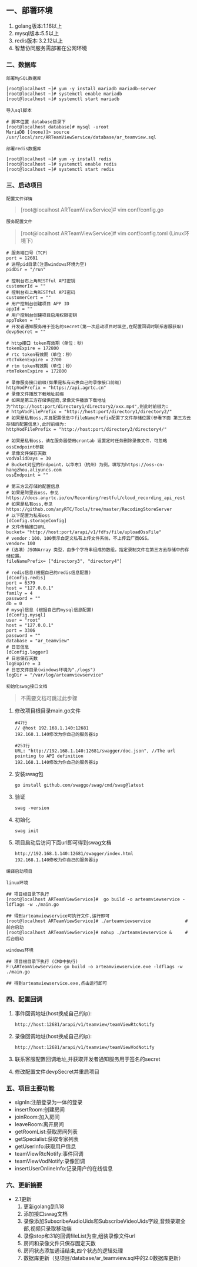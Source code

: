 ## 一、部署环境

1. golang版本:1.16以上
2. mysql版本:5.5以上
3. redis版本:3.2.12以上
4. 智慧协同服务需部署在公网环境

### 二、数据库

`部署MySQL数据库`

```
[root@localhost ~]# yum -y install mariadb mariadb-server
[root@localhost ~]# systemctl enable mariadb
[root@localhost ~]# systemctl start mariadb
```

`导入sql脚本`

```
# 脚本位置 database目录下
[root@localhost database]# mysql -uroot
MariaDB [(none)]> source /usr/local/src/ARTeamViewService/database/ar_teamview.sql
```

`部署redis数据库`

```
[root@localhost ~]# yum -y install redis
[root@localhost ~]# systemctl enable redis
[root@localhost ~]# systemctl start redis
```

### 三、启动项目

`配置文件详情`

> [root@localhost ARTeamViewService]#  vim conf/config.go

`服务配置文件`

> [root@localhost ARTeamViewService]# vim conf/config.toml  (Linux环境下)

```
# 服务端口号（TCP）
port = 12681
# 进程pid目录(注意windows环境为空)
pidDir = "/run"

# 控制台右上角RESTful API密钥
customerId = ""
# 控制台右上角RESTful API密码
customerCert = ""
# 用户控制台创建项目 APP ID
appId = ""
# 用户控制台创建项目启用权限密钥
appToken = ""
# 开发者通知服务用于签名的secret(第一次启动项目时填空,在配置回调时联系客服获取)
devpSecret = ""

# http接口 token有效期（单位：秒）
tokenExpire = 172800
# rtc token有效期（单位：秒）
rtcTokenExpire = 2700
# rtm token有效期（单位：秒）
rtmTokenExpire = 172800

# 录像服务接口前缀(如果是私有云换自己的录像接口前缀)
httpVodPrefix = "https://api.agrtc.cn"
# 录像文件播放下载地址前缀
# 如果是第三方存储供应商,录像文件播放下载地址为"http://host:port/directory1/directory2/xxx.mp4",则此时前缀为:
# httpVodFilePrefix = "http://host:port/directory1/directory2/"
# 如果是私有oss,并且配置信息中fileNamePrefix配置了文件存储位置(参看下面 第三方云存储的配置信息),此时前缀为:
httpVodFilePrefix = "http://host:port/directory3/directory4/"

# 如果是私有oss，请在服务器使用crontab 设置定时任务删除录像文件，可忽略ossEndpoint参数
# 录像文件保存天数
vodValidDays = 30
# Bucket对应的Endpoint，以华东1（杭州）为例，填写为https://oss-cn-hangzhou.aliyuncs.com
ossEndpoint = ""

# 第三方云存储的配置信息
# 如果是阿里云oss，参见https://docs.anyrtc.io/cn/Recording/restful/cloud_recording_api_rest
# 如果是私有oss,参见https://github.com/anyRTC/Tools/tree/master/RecodingStoreServer
# 以下配置为私有oss
[dConfig.storageConfig]
# 文件传输接口URL
bucket= "http://host:port/arapi/v1/fdfs/file/uploadOssFile"
# vendor：100，100表示自定义私有上传文件系统，不上传云厂商OSS。
vendor= 100
# (选填）JSONArray 类型，由多个字符串组成的数组，指定录制文件在第三方云存储中的存储位置。 
fileNamePrefix= ["directory3", "directory4"]

# redis信息(根据自己的redis信息配置)
[dConfig.redis]
port = 6379
host = "127.0.0.1"
family = 4
password = ""
db = 0
# mysql信息 (根据自己的mysql信息配置)
[dConfig.mysql]
user = "root"
host = "127.0.0.1"
port = 3306
password = ""
database = "ar_teamview"
# 日志信息
[dConfig.logger]
# 日志保存天数
logExpire = 3
# 日志文件目录(windows环境为"./logs")
logDir = "/var/log/arteamviewservice"
```

`初始化swag接口文档`

> 不需要文档可跳过此步骤

1. 修改项目根目录main.go文件

   ```
   #47行
   // @host 192.168.1.140:12681
   192.168.1.140修改为你自己的服务器ip
   
   #251行
   URL: "http://192.168.1.140:12681/swagger/doc.json", //The url pointing to API definition
   192.168.1.140修改为你自己的服务器ip
   ```

2. 安装swag包

   ```
   go install github.com/swaggo/swag/cmd/swag@latest
   ```

3. 验证

   ```
   swag -version
   ```

4. 初始化

   ```
   swag init
   ```

5. 项目启动后访问下面url即可得到swag文档

   ```
   http://192.168.1.140:12681/swagger/index.html
   192.168.1.140修改为你自己的服务器ip
   ```

`编译启动项目`

`linux环境`

```
## 项目根目录下执行
[root@localhost ARTeamViewService]#  go build -o arteamviewservice -ldflags -w ./main.go

## 得到arteamviewservice可执行文件,运行即可
[root@localhost ARTeamViewService]# ./arteamviewservice    			# 前台启动
[root@localhost ARTeamViewService]# nohup ./arteamviewservice &     # 后台启动
```

`windows环境`

```
## 项目根目录下执行 (CMD中执行)
F:\ARTeamViewService> go build -o arteamviewservice.exe -ldflags -w ./main.go

## 得到arteamviewservice.exe,点击运行即可
```

### 四、配置回调

1. 事件回调地址(host换成自己的ip):

   ```
   http://host:12681/arapi/v1/teamview/teamViewRtcNotify  
   ```

2. 录像回调地址(host换成自己的ip):

   ```
   http://host:12681/arapi/v1/teamview/teamViewVodNotify
   ```

3. 联系客服配置回调地址,并获取开发者通知服务用于签名的secret

4. 修改配置文件devpSecret并重启项目

### 五、项目主要功能

- signIn:注册登录为一体的登录
- insertRoom:创建房间
- joinRoom:加入房间
- leaveRoom:离开房间
- getRoomList:获取房间列表
- getSpecialist:获取专家列表
- getUserInfo:获取用户信息
- teamViewRtcNotify:事件回调
- teamViewVodNotify:录像回调
- insertUserOnlineInfo:记录用户的在线信息

### 六、更新摘要

- 2.1更新
  1. 更新golang到1.18
  2. 添加接口swag文档
  3. 录像添加SubscribeAudioUids和SubscribeVideoUids字段,音频录取全部,视频只录取移动端
  4. 录像stop和31的回调fileList为空,组装录像文件url
  5. 房间和录像文件只保存固定天数
  6. 房间状态添加通话结束,四个状态的逻辑处理
  7. 数据库更新（见项目/database/ar_teamview.sql中的2.0数据库更新）
